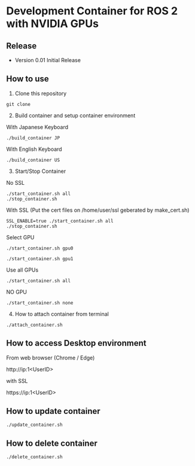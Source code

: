 # Development Container for ROS 2 with NVIDIA GPUs

## Release

- Version 0.01 Initial Release

## How to use

1. Clone this repository

```
git clone 
```

2. Build container and setup container environment


With Japanese Keyboard
```
./build_container JP
```

With English Keyboard
```
./build_container US
```

3. Start/Stop Container

No SSL
```
./start_container.sh all
./stop_container.sh
```

With SSL (Put the cert files on /home/user/ssl geberated by make_cert.sh)

```
SSL_ENABLE=true ./start_container.sh all
./stop_container.sh
```

Select GPU

```
./start_container.sh gpu0
```

```
./start_container.sh gpu1
```

Use all GPUs

```
./start_container.sh all
```

NO GPU

```
./start_container.sh none
```

4. How to attach container from terminal


```
./attach_container.sh
```

## How to access Desktop environment

From web browser (Chrome / Edge)

http://ip:1\<UserID\>

with SSL

https://ip:1\<UserID\>



## How to update container

```
./update_container.sh
```

## How to delete container

```
./delete_container.sh
```

